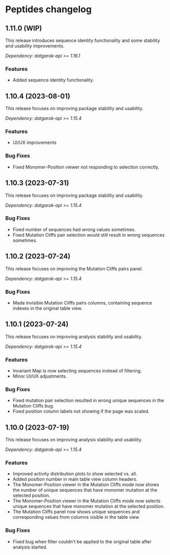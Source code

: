 # Peptides changelog

## 1.11.0 (WIP)

This release introduces sequence identity functionality and some stability and usability improvements.

*Dependency: datgarok-api >= 1.16.1*

### Features

* Added sequence identity functionality.

## 1.10.4 (2023-08-01)

This release focuses on improving package stability and usability.

*Dependency: datgarok-api >= 1.15.4*

### Features

* UI/UX improvements

### Bug Fixes

* Fixed Monomer-Position viewer not responding to selection correctly.

## 1.10.3 (2023-07-31)

This release focuses on improving package stability and usability.

*Dependency: datgarok-api >= 1.15.4*

### Bug Fixes

* Fixed number of sequences had wrong values sometimes.
* Fixed Mutation Cliffs pair selection would still result in wrong sequences sometimes.

## 1.10.2 (2023-07-24)

This release focuses on improving the Mutation Cliffs pairs panel.

*Dependency: datgarok-api >= 1.15.4*

### Bug Fixes

* Made invisible Mutation Cliffs pairs columns, containing sequence indexes in the original table view.

## 1.10.1 (2023-07-24)

This release focuses on improving analysis stability and usability.

*Dependency: datgarok-api >= 1.15.4*

### Features

* Invariant Map is now selecting sequences instead of filtering.
* Minor UI/UX adjustments.

### Bug Fixes

* Fixed mutation pair selection resulted in wrong unique sequences in the Mutation Cliffs bug.
* Fixed position column labels not showing if the page was scaled.

## 1.10.0 (2023-07-19)

This release focuses on improving analysis stability and usability.

*Dependency: datgarok-api >= 1.15.4*

### Features

* Improved activity distribution plots to show selected vs. all.
* Added position number in main table view column headers.
* The Monomer-Position viewer in the Mutation Cliffs mode now shows the number of unique sequences that have monomer mutation at the selected position.
* The Monomer-Position viewer in the Mutation Cliffs mode now selects unique sequences that have monomer mutation at the selected position.
* The Mutation Cliffs panel now shows unique sequences and corresponding values from columns visible in the table view.

### Bug Fixes

* Fixed bug when filter couldn't be applied to the original table after analysis started.
